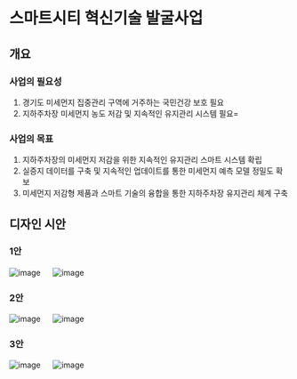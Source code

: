 # 스마트시티 혁신기술 발굴사업

## 개요

### 사업의 필요성

1. 경기도 미세먼지 집중관리 구역에 거주하는 국민건강 보호 필요
2. 지하주차장 미세먼지 농도 저감 및 지속적인 유지관리 시스템 필요=

### 사업의 목표

1. 지하주차장의 미세먼지 저감을 위한 지속적인 유지관리 스마트 시스템 확립
2. 실증지 데이터를 구축 및 지속적인 업데이트를 통한 미세먼지 예측 모델 정밀도 확보
3. 미세먼지 저감형 제품과 스마트 기술의 융합을 통한 지하주차장 유지관리 체계 구축
 
## 디자인 시안

### 1안

![image](https://github.com/holyPigeon/clean-up/assets/89138189/e26b12b5-c085-466a-9227-f70c8ca22cf9) 　 ![image](https://github.com/holyPigeon/clean-up/assets/89138189/092ac52a-6f7d-45dd-9839-b280f68b8ed6)

### 2안

![image](https://github.com/holyPigeon/clean-up/assets/89138189/00bf6c62-6b0e-4eb1-b9b9-f42c709c744a) 　 ![image](https://github.com/holyPigeon/clean-up/assets/89138189/bc7b57ba-f0e6-48ce-8a37-601cf2818ede)

### 3안

![image](https://github.com/holyPigeon/clean-up/assets/89138189/96f0a5c6-156c-44f0-81ee-4be476ac40b6) 　 ![image](https://github.com/holyPigeon/clean-up/assets/89138189/2fb546fa-1143-4d6d-ad53-c4ffe96909c9)
